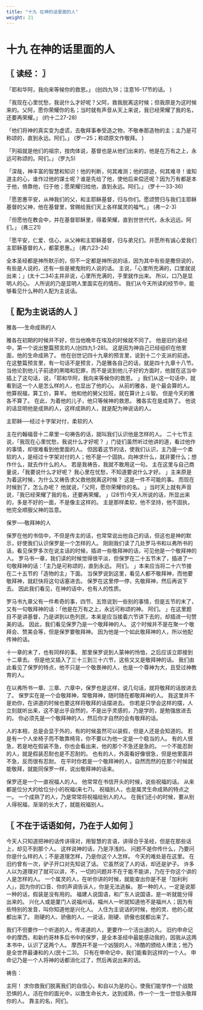 ```yaml
---
title: "十九 在神的话里面的人"
weight: 21
---
```


# 十九 在神的话里面的人


## 〖 读经： 〗

「耶和华阿，我向来等候你的救恩。」
(创四九18；注意16-17节的话。
)

「我现在心里忧愁，我说什么才好呢？父阿，救我脱离这时候；但我原是为这时候来的。父阿，愿你荣耀你的名；当时就有声音从天上来说，我已经荣耀了我的名，还要再荣耀。」
(约十二27-28)

「他们将神的真实变为虚谎，去敬拜事奉受造之物，不敬奉那造物的主；主乃是可称颂的，直到永远。阿们。」
(罗一25；称颂原文作敬拜。
)

「列祖就是他们的祖宗，按肉体说，基督也是从他们出来的，他是在万有之上，永远可称颂的。阿们。」
(罗九5)

「深哉，神丰富的智慧和知识！他的判断，何其难测；他的踪迹，何其难寻！谁知道主的心，谁作过他的谋士呢？谁是先给了他，使他后来偿还呢？因为万有都是本于他，倚靠他，归于他；愿荣耀归给他，直到永远。阿们。」
(罗十一33-36)

「愿恩惠平安，从神我们的父，和主耶稣基督，归与你们。愿颂赞归与我们主耶稣基督的父神，他在基督里，曾赐给我们天上各样属灵的福气。」
(弗一2-3)

「但愿他在教会中，并在基督耶稣里，得着荣耀，直到世世代代，永永远远。阿们。」
(弗三21)

「愿平安，仁爱、信心，从父神和主耶稣基督，归与弟兄们。并愿所有诚心爱我们主耶稣基督的人，都蒙恩惠。」
(弗六23-24)

全本圣经都是神所默示的，但不一定都是神所说的话，因为其中有些是撒但说的，有些是人说的，还有一些是被鬼附的人说的话。
主说，「心里所充满的，口里就说出来；」(太十二34)主并非说，心里所充满的，手里就作出来。
所以，口乃是显明人的心。
人所说的乃是显明人里面实在的情形。
我们从今天所读的经节中，能够看见什么种的人配为主说话。

## 〖 配为主说话的人 〗

雅各──生命成熟的人

雅各在初期的时候并不好，但当他晚年在埃及的时候就不同了。
他是旧约圣经中，第一个说出整篇预言的人(创四九1-28)。
这是因为神自己已经组织在他里面，他的生命成熟了。
他在创世记四十九章的预言里，说到十二个支派的前途。
在这整篇预言里，有一句话不是预言，乃是雅各自己的话，就是四十九章十八节。
当他论到他儿子前途的黑暗和犯罪，而不是说到他儿子好的方面时，他就在这当中插上了这句话，说，「耶和华阿，我向来等候你的救恩。
」我们从这一句话中，就看到这一个人是怎么样的人，也显出了他的心。
从前的雅各，是个最会算的人。
他算祝福，算工价，算羊。
他和他的舅父拉班，就在算计上斗智。
但是今天的雅各不算了。
在此，为着他的儿子，他只等候神的救恩。
雅各实在是成熟了。
他说的话显明他是成熟的人，这样成熟的人，就是配为神说话的人。

主耶稣──经过十字架对付，柔软的人

主在约翰福音十二章里一句祷告的话，就叫我们认识他是怎样的人。
二十七节主说，「我现在心里忧愁，我说什么才好呢？
」门徒们虽然听过他讲的道，看过他作的事情，却很难看到他里面的人。
但因着这节的话，使我们认识，主乃是一个柔软的人，是经过十字架对付的人；他不是一个固执，向神求什么，就非要什么；想作什么，就去作什么的人。
若是我祷告，我就不敢用这一句。
主在这里与自己商量说，「我要说什么才好呢？
我心里在忧愁，不知道要说什么才好。
」主来原是为着这时候，为什么又祷告求父救他脱离这时候？
这是一件不可能的事。
而现在时候到了，怎么办呢？
他就说，「父阿，愿你荣耀你的名。
」当时天上就有声音说，「我已经荣耀了我的名，还要再荣耀。
」(28节)今天人所说的话，所显出来的，多是不好的一面，不是像主这样的。
主是那样柔软，他不坚持，他不固执，他完全顺服父神的旨意。

保罗──敬拜神的人

保罗在他的书信中，不但是传主的话，也常常说出他自己的话，但这也是神的默示，好使我们认识保罗是一个怎样的人。
刚刚我们读了几处罗马书和以弗所书的话，看见保罗多次在说主话的时候，插进一些敬拜神的话，可见他是一个敬拜神的人。
罗马书一章，我们读的时候觉得很平淡，但保罗在二十五节末了，插进了一句敬拜神的话：「主乃是可称颂的，直到永远。
阿们。
」本来应当将二十六节接在二十五节的「造物的主」下面。
当保罗说到这里，看见人都不敬拜神，而他要敬拜神，就赶快将这句话塞进去。
保罗在这里停一停，先敬拜神，然后再说下去。
因此我们看见，在神的话中，也有人的性质。

罗马书九章父有一件希奇的事，四节、五筇说到一些别的事情，但是五节的末了，又有一句敬拜神的话：「他是在万有之上，永远可称颂的神。
阿们。
」在这里题目不是讲基督，乃是讲到以色列民，本来是应当接着六节讲下去的，却插进一句赞美的话。
因此，我们看见保罗乃是一个敬拜神的人。
这个时候并不是在聚一个敬拜会、赞美会等，但是保罗要敬拜神。
因为他是一个如此敬拜神的人，所以他配传神的话。

十一章的末了，也有同样的事。
那里保罗说到人蒙神的怜恤，之后应该立即接到十二章去。
但是他又插入了三十三到三十六节，这些又又是敬拜神的话。
我们由此看见了保罗的特点，他不只是一个敬畏神的人，也是一个尊神为大，且受过神教育的人。

在以弗所书一章、三章、六章中，保罗也是这样，说几句话，就将敬拜的话放进去了。
保罗实在是一个会敬拜神，常敬拜神，随时随在都敬拜神的人。
我这里并不是劝你，在讲道的时候也要这样将敬拜的话摆进去。
你若是只学会这样的摆，人立刻就听出来，这不是出乎自然的，不是出乎灵感的，乃是学的，是勉强放进去的。
你必须先是一个敬拜神的人，然后你才自然的会有敬拜的话。

人的本相，总是会显于外的，有的时候虽然可以装假，但是人还是会知道的。
若是有一个人坐椅子而不敢靠椅背，你不要以为他一定是一个稳当的人。
有的人很急，若是地在假装不急，你也会看出来，他的那个不急还是急的。
一个不能忍耐的人，就是假装忍耐也是不忍耐的。
也有的人，外面看好像很急，但是他里面并不急，反而很有忍耐。
在平时你若是一个敬拜神的人，自然而然的在那个时候就能敬拜，就能同保罗一样，说出敬拜神的话来。

保罗还是一个一直祝福人的人。
他常常在书信开头的时候，说些祝福的话。
从来都是位分大的给位分小的祝福(来七7)。
祝福别人，也是属灵生命成熟的特点之一。
一个成熟了的人，乃是常常将祝福给别人的人。
在我们还小的时候，要从别人得祝福，渐渐的长大了，就能祝福别人。

## 〖 不在于话语如何，乃在于人如何 〗

今天人只知道把神的话传讲得对，用智慧的言语，讲得合乎圣经，但是在那些话上，却见不到那个人。
这样说神的话，乃是浮浅的。
问题不是你传什么，乃要问你是什么样的人；不是道理怎样，乃是你这个人怎样。
今天的难处是在这里。
在旧约曾有一次，驴子开口对先知说了话。
它虽然说了人的话，却还是驴子。
许多人以为道理对了就可以讲，不，一切的问题并不在于能不能讲，乃在于你这个讲的人是怎样的人。
一个属灵的人，在听你讲的时候，就能查出你是不是「加利利人」，因为你的口音、你的声调告诉人，你是无法逃躲。
那一种的人，一定是说那一种的话，假装是没有用的。
福建人说国语，和广东人说国语，是一听就能分得出来的。
兴化人或是厦门人说福州话，福州人一听就知道他不是福州人；因为有些特别的发音，叫你知道他是兴化人。
人住为主说话的时候，他的灵、他的心就都出来了。
刚硬的人、骄傲的人，一说话，刚硬、骄傲也就都出来了。

我们不但要作一个听道的人，传递道的人，更要作一个活出道的人。
旧约申命记中的摩西，和新约哥林多后书中的保罗，是全本圣经中最能感动我的，因我从这两本书中，认识了这两个人。
摩西并不是一个凶狠的人，冷酷的颁给人律法；他乃是全世界最谦和的人(民十二3)。
只有在申命记中，我们能看到这样的一个人。
申命记乃是一个人将神的话都消化过了，然后再说出来的话。

祷告：

主阿！
求你救我们脱离我们的自信心，和自以为是的心，使我们能学作一个战兢恐惧的人，活在你的面光中，以致生命长大，达到成熟，作一个一生一世低头敬拜你的人。
靠主的名，阿们。
